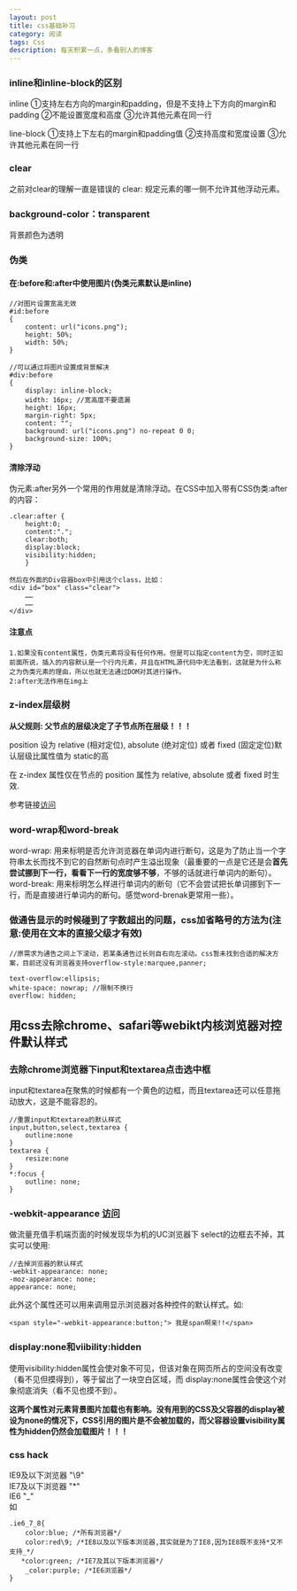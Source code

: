 ```yaml
---
layout: post
title: css基础补习
category: 阅读
tags: Css
description: 每天积累一点，多看别人的博客
---
```


### inline和inline-block的区别
inline
①支持左右方向的margin和padding，但是不支持上下方向的margin和padding
②不能设置宽度和高度
③允许其他元素在同一行

line-block
①支持上下左右的margin和padding值
②支持高度和宽度设置
③允许其他元素在同一行

### clear
之前对clear的理解一直是错误的
clear: 规定元素的哪一侧不允许其他浮动元素。

### background-color：transparent
背景颜色为透明

### 伪类
#### 在:before和:after中使用图片(伪类元素默认是inline)
	
	//对图片设置宽高无效
	#id:before
	{
   		content: url("icons.png");
    	height: 50%;
    	width: 50%;
	}
	
	//可以通过将图片设置成背景解决
	#div:before
	{
    	display: inline-block;
    	width: 16px; //宽高度不要遗漏
    	height: 16px;
    	margin-right: 5px;
    	content: "";
    	background: url("icons.png") no-repeat 0 0;
    	background-size: 100%;
	}
	
#### 清除浮动
伪元素:after另外一个常用的作用就是清除浮动。在CSS中加入带有CSS伪类:after的内容：    
	
	.clear:after {
  		height:0;   
  		content:".";   
  		clear:both;   
  		display:block;   
  		visibility:hidden;   
		}

    然后在外面的Div容器box中引用这个class，比如：  
	<div id="box" class="clear">
  		……
  		……
  	</div>
  	
#### 注意点
	1.如果没有content属性，伪类元素将没有任何作用。但是可以指定content为空，同时正如前面所说，插入的内容默认是一个行内元素，并且在HTML源代码中无法看到，这就是为什么称之为伪类元素的理由，所以也就无法通过DOM对其进行操作。  
	2:after无法作用在img上
	
### z-index层级树
**从父规则: 父节点的层级决定了子节点所在层级！！！**    

position 设为 relative (相对定位), absolute (绝对定位) 或者 fixed (固定定位)默认层级比属性值为 static的高  

在 z-index 属性仅在节点的 position 属性为 relative, absolute 或者 fixed 时生效.

参考链接[访问](http://www.neoease.com/css-z-index-property-and-layering-tree/)

### word-wrap和word-break
word-wrap: 用来标明是否允许浏览器在单词内进行断句，这是为了防止当一个字符串太长而找不到它的自然断句点时产生溢出现象（最重要的一点是它还是会**首先尝试挪到下一行，看看下一行的宽度够不够**，不够的话就进行单词内的断句）。  
word-break: 用来标明怎么样进行单词内的断句（它不会尝试把长单词挪到下一行，而是直接进行单词内的断句。感觉word-brenak更常用一些）。

### 做通告显示的时候碰到了字数超出的问题，css加省略号的方法为(注意:使用在文本的直接父级才有效)
	
	//原需求为通告之间上下滚动，若某条通告过长则自右向左滚动。css暂未找到合适的解决方案，目前还没有浏览器支持overflow-style:marquee,panner;
	
	text-overflow:ellipsis; 
	white-space: nowrap; //限制不换行	
	overflow: hidden;
	
## 用css去除chrome、safari等webikt内核浏览器对控件默认样式
### 去除chrome浏览器下input和textarea点击选中框

input和textarea在聚焦的时候都有一个黄色的边框，而且textarea还可以任意拖动放大，这是不能容忍的。

	//重置input和textarea的默认样式
	input,button,select,textarea {
		outline:none
	}
	textarea {
		resize:none
	}
	*:focus {
		outline: none;
	}
### -webkit-appearance [访问](http://www.w3cplus.com/css3/changing-appearance-of-element-with-css3.html)

做流量充值手机端页面的时候发现华为机的UC浏览器下 select的边框去不掉，其实可以使用:

	//去掉浏览器的默认样式
	-webkit-appearance: none; 
	-moz-appearance: none;
	appearance: none;

此外这个属性还可以用来调用显示浏览器对各种控件的默认样式。如:

	<span style="-webkit-appearance:button;"> 我是span啊亲!!</span>
	
### display:none和viibility:hidden
使用visibility:hidden属性会使对象不可见，但该对象在网页所占的空间没有改变（看不见但摸得到），等于留出了一块空白区域，而 display:none属性会使这个对象彻底消失（看不见也摸不到）。  

**这两个属性对元素背景图片加载也有影响。没有用到的CSS及父容器的display被设为none的情况下，CSS引用的图片是不会被加载的，而父容器设置visibility属性为hidden仍然会加载图片！！！**

### css hack
IE9及以下浏览器 "\9"  
IE7及以下浏览器 "\*"  
IE6 "\_"  
如

	.ie6_7_8{
    	color:blue; /*所有浏览器*/
    	color:red\9; /*IE8以及以下版本浏览器,其实就是为了IE8,因为IE8既不支持*又不支持_*/
       *color:green; /*IE7及其以下版本浏览器*/
   		_color:purple; /*IE6浏览器*/
	}
	